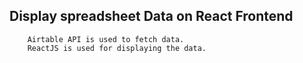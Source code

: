 ## Display spreadsheet Data on React Frontend

		Airtable API is used to fetch data. 
		ReactJS is used for displaying the data.
		
